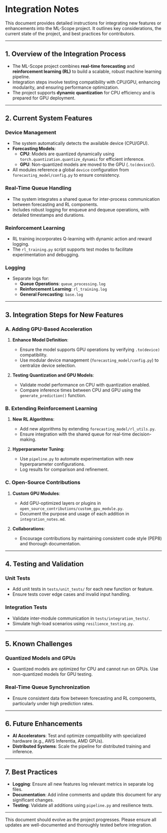 # **Integration Notes**

This document provides detailed instructions for integrating new features or enhancements into the ML-Scope project. It outlines key considerations, the current state of the project, and best practices for contributors.

---

## **1. Overview of the Integration Process**

- The ML-Scope project combines **real-time forecasting** and **reinforcement learning (RL)** to build a scalable, robust machine learning pipeline.
- Integration steps involve testing compatibility with CPU/GPU, enhancing modularity, and ensuring performance optimization.
- The project supports **dynamic quantization** for CPU efficiency and is prepared for GPU deployment.

---

## **2. Current System Features**

### **Device Management**

- The system automatically detects the available device (CPU/GPU).
- **Forecasting Models**:
  - **CPU**: Models are quantized dynamically using `torch.quantization.quantize_dynamic` for efficient inference.
  - **GPU**: Non-quantized models are moved to the GPU (`.to(device)`).
- All modules reference a global `device` configuration from `forecasting_model/config.py` to ensure consistency.

### **Real-Time Queue Handling**

- The system integrates a shared queue for inter-process communication between forecasting and RL components.
- Includes robust logging for enqueue and dequeue operations, with detailed timestamps and durations.

### **Reinforcement Learning**

- RL training incorporates Q-learning with dynamic action and reward logging.
- The `rl_training.py` script supports test modes to facilitate experimentation and debugging.

### **Logging**

- Separate logs for:
  - **Queue Operations**: `queue_processing.log`
  - **Reinforcement Learning**: `rl_training.log`
  - **General Forecasting**: `base.log`

---

## **3. Integration Steps for New Features**

### **A. Adding GPU-Based Acceleration**

1. **Enhance Model Definition**:

   - Ensure the model supports GPU operations by verifying `.to(device)` compatibility.
   - Use modular device management (`forecasting_model/config.py`) to centralize device selection.

2. **Testing Quantization and GPU Models**:
   - Validate model performance on CPU with quantization enabled.
   - Compare inference times between CPU and GPU using the `generate_prediction()` function.

### **B. Extending Reinforcement Learning**

1. **New RL Algorithms**:

   - Add new algorithms by extending `forecasting_model/rl_utils.py`.
   - Ensure integration with the shared queue for real-time decision-making.

2. **Hyperparameter Tuning**:
   - Use `pipeline.py` to automate experimentation with new hyperparameter configurations.
   - Log results for comparison and refinement.

### **C. Open-Source Contributions**

1. **Custom GPU Modules**:

   - Add GPU-optimized layers or plugins in `open_source_contributions/custom_gpu_module.py`.
   - Document the purpose and usage of each addition in `integration_notes.md`.

2. **Collaborations**:
   - Encourage contributions by maintaining consistent code style (PEP8) and thorough documentation.

---

## **4. Testing and Validation**

### **Unit Tests**

- Add unit tests in `tests/unit_tests/` for each new function or feature.
- Ensure tests cover edge cases and invalid input handling.

### **Integration Tests**

- Validate inter-module communication in `tests/integration_tests/`.
- Simulate high-load scenarios using `resilience_testing.py`.

---

## **5. Known Challenges**

### **Quantized Models and GPUs**

- Quantized models are optimized for CPU and cannot run on GPUs. Use non-quantized models for GPU testing.

### **Real-Time Queue Synchronization**

- Ensure consistent data flow between forecasting and RL components, particularly under high prediction rates.

---

## **6. Future Enhancements**

- **AI Accelerators**: Test and optimize compatibility with specialized hardware (e.g., AWS Inferentia, AMD GPUs).
- **Distributed Systems**: Scale the pipeline for distributed training and inference.

---

## **7. Best Practices**

- **Logging**: Ensure all new features log relevant metrics in separate log files.
- **Documentation**: Add inline comments and update this document for any significant changes.
- **Testing**: Validate all additions using `pipeline.py` and resilience tests.

---

This document should evolve as the project progresses. Please ensure all updates are well-documented and thoroughly tested before integration.
